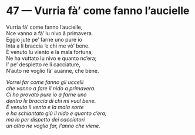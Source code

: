 # 47 — Vurria fà’ come fanno l’aucielle

Vurria fà’ come fanno l’aucielle,  
Nce vanno a fà’ lu nivo â primavera.  
Eggio jute pe’ farne uno pure io  
Inta a li braccia ’e chi me vò’ bene.  
È venuto lu viento e la mala fortuna,  
Ne ha vuttato lu nivo e quanto nc’era;  
I’ pe’ despietto re li cacciature,  
N’auto ne voglio fà’ auanne, che bene.

_Vorrei far come fanno gli uccelli  
che vanno a fare il nido a primavera.  
Ci ho provato pure io a farne uno  
dentro le braccia di chi mi vuol bene.  
È venuto il vento e la mala sorte  
e ha schiantato giù il nido e quanto c’era;  
ma io per dispetto dei cacciatori  
un altro ne voglio far, l’anno che viene._

